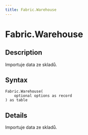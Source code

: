 ```yaml
---
title: Fabric.Warehouse
---
```


# Fabric.Warehouse


## Description

Importuje data ze skladů.


## Syntax

```powerquery
Fabric.Warehouse(
    optional options as record
) as table
```


## Details

Importuje data ze skladů.


